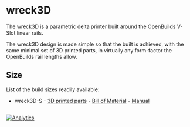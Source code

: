 # wreck3D 

The wreck3D is a parametric delta printer built around the OpenBuilds V-Slot linear rails.   

The wreck3D design is made simple so that the built is achieved, with the same minimal set of 3D printed parts, in virtually any form-factor the OpenBuilds rail lengths allow.

## Size
List of the build sizes readily available:  

* wreck3D-S - [3D printed parts](printed-parts) - [Bill of Material](bom/bom.csv) - [Manual](https://github.com/wreck-lab/wreck3D/wiki)
   
##
      
[![Analytics](https://ga-beacon.appspot.com/UA-117103170-1/3d_cooker)](https://github.com/igrigorik/ga-beacon)
